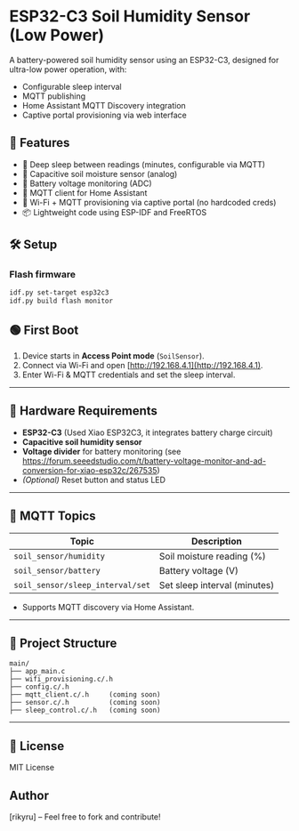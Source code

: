 # ESP32-C3 Soil Humidity Sensor (Low Power)

A battery-powered soil humidity sensor using an ESP32-C3, designed for ultra-low power operation, with:
- Configurable sleep interval
- MQTT publishing
- Home Assistant MQTT Discovery integration
- Captive portal provisioning via web interface

## 🚀 Features

- 🪫 Deep sleep between readings (minutes, configurable via MQTT)
- 🌱 Capacitive soil moisture sensor (analog)
- 🔋 Battery voltage monitoring (ADC)
- 📡 MQTT client for Home Assistant
- 📲 Wi-Fi + MQTT provisioning via captive portal (no hardcoded creds)
- 📦 Lightweight code using ESP-IDF and FreeRTOS

## 🛠️ Setup

### Flash firmware

```bash
idf.py set-target esp32c3
idf.py build flash monitor
```

## 🟢 First Boot

1. Device starts in **Access Point mode** (`SoilSensor`).
2. Connect via Wi-Fi and open [http://192.168.4.1](http://192.168.4.1).
3. Enter Wi-Fi & MQTT credentials and set the sleep interval.

---

## 🧪 Hardware Requirements

- **ESP32-C3** (Used Xiao ESP32C3, it integrates battery charge circuit)
- **Capacitive soil humidity sensor**
- **Voltage divider** for battery monitoring (see https://forum.seeedstudio.com/t/battery-voltage-monitor-and-ad-conversion-for-xiao-esp32c/267535)
- *(Optional)* Reset button and status LED

---

## 📡 MQTT Topics

| Topic                        | Description                    |
|------------------------------|--------------------------------|
| `soil_sensor/humidity`       | Soil moisture reading (%)      |
| `soil_sensor/battery`        | Battery voltage (V)            |
| `soil_sensor/sleep_interval/set` | Set sleep interval (minutes) |

- Supports MQTT discovery via Home Assistant.

---

## 📁 Project Structure

```
main/
├── app_main.c
├── wifi_provisioning.c/.h
├── config.c/.h
├── mqtt_client.c/.h     (coming soon)
├── sensor.c/.h          (coming soon)
├── sleep_control.c/.h   (coming soon)
```

---

## 🤝 License

MIT License 


##  Author

[rikyru] – Feel free to fork and contribute!
